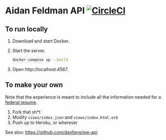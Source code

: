 # Aidan Feldman API [![CircleCI](https://circleci.com/gh/afeld/api.afeld.me.svg?style=svg)](https://circleci.com/gh/afeld/api.afeld.me)

## To run locally

1. Download and start Docker.
1. Start the server.

   ```bash
   docker-compose up --build
   ```

1. Open http://localhost:4567.

## To make your own

Note that the experience is meant to include all the information needed for a [federal resume](https://join.tts.gsa.gov/resume/).

1. Fork that sh\*t
2. Modify `views/index.json` and `views/index.html.erb`
3. Push up to Heroku, or wherever

See also: https://github.com/danfang/me-api
